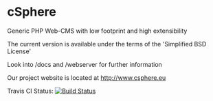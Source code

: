 cSphere
=======

Generic PHP Web-CMS with low footprint and high extensibility

The current version is available under the terms of the 'Simplified BSD License'

Look into /docs and /webserver for further information

Our project website is located at http://www.csphere.eu

Travis CI Status: [![Build Status](https://travis-ci.org/csphere-dev/csphere.png?branch=dev)](https://travis-ci.org/csphere-dev/csphere)